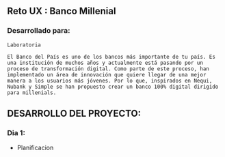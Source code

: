## Reto UX : Banco Millenial 

### Desarrollado para: 
    Laboratoria

    El Banco del País es uno de los bancos más importante de tu país. Es una institución de muchos años y actualmente está pasando por un proceso de transformación digital. Como parte de este proceso, han implementado un área de innovación que quiere llegar de una mejor manera a los usuarios más jóvenes. Por lo que, inspirados en Nequi, Nubank y Simple se han propuesto crear un banco 100% digital dirigido para millenials. 

## DESARROLLO DEL PROYECTO:

### Dia 1:

- Planificacion  
